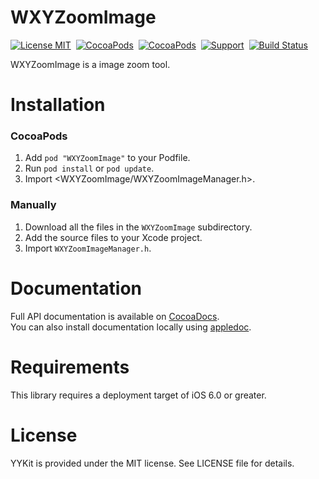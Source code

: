 WXYZoomImage
==============

[![License MIT](https://img.shields.io/badge/license-MIT-green.svg?style=flat)](https://raw.githubusercontent.com/ibireme/WXYZoomImage/master/LICENSE)&nbsp;
[![CocoaPods](http://img.shields.io/cocoapods/v/WXYZoomImage.svg?style=flat)](http://cocoapods.org/?q=WXYZoomImage)&nbsp;
[![CocoaPods](http://img.shields.io/cocoapods/p/WXYZoomImage.svg?style=flat)](http://cocoapods.org/?q=WXYZoomImage)&nbsp;
[![Support](https://img.shields.io/badge/support-iOS%206%2B%20-blue.svg?style=flat)](https://www.apple.com/nl/ios/)&nbsp;
[![Build Status](https://travis-ci.org/ibireme/WXYZoomImage.svg?branch=master)](https://travis-ci.org/ibireme/WXYZoomImage)

WXYZoomImage is a image zoom tool.


Installation
==============

### CocoaPods

1. Add `pod "WXYZoomImage"` to your Podfile.
2. Run `pod install` or `pod update`.
3. Import \<WXYZoomImage/WXYZoomImageManager.h\>.

### Manually

1. Download all the files in the `WXYZoomImage` subdirectory.
2. Add the source files to your Xcode project.
3. Import `WXYZoomImageManager.h`.

Documentation
==============
Full API documentation is available on [CocoaDocs](http://cocoadocs.org/docsets/WXYZoomImage/).<br/>
You can also install documentation locally using [appledoc](https://github.com/tomaz/appledoc).

Requirements
==============
This library requires a deployment target of iOS 6.0 or greater.

License
==============
YYKit is provided under the MIT license. See LICENSE file for details.

